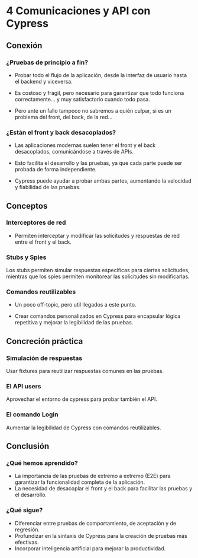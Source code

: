 # 4 Comunicaciones y API con Cypress

## Conexión 

### ¿Pruebas de principio a fin?

- Probar todo el flujo de la aplicación, desde la interfaz de usuario hasta el backend y viceversa.

- Es costoso y frágil, pero necesario para garantizar que todo funciona correctamente... y muy satisfactorio cuando todo pasa.

- Pero ante un fallo tampoco no sabremos a quién culpar, si es un problema del front, del back, de la red...

### ¿Están el front y back desacoplados?

- Las aplicaciones modernas suelen tener el front y el back desacoplados, comunicándose a través de APIs.

- Esto facilita el desarrollo y las pruebas, ya que cada parte puede ser probada de forma independiente.

- Cypress puede ayudar a probar ambas partes, aumentando la velocidad y fiabilidad de las pruebas.

## Conceptos

### Interceptores de red

- Permiten interceptar y modificar las solicitudes y respuestas de red entre el front y el back.


### Stubs y Spies

Los stubs permiten simular respuestas específicas para ciertas solicitudes, mientras que los spies permiten monitorear las solicitudes sin modificarlas.

### Comandos reutilizables

- Un poco off-topic, pero util llegados a este punto.

- Crear comandos personalizados en Cypress para encapsular lógica repetitiva y mejorar la legibilidad de las pruebas.

## Concreción práctica

### Simulación de respuestas

Usar fixtures para reutilizar respuestas comunes en las pruebas.

### El API users

Aprovechar el entorno de cypress para probar también el API.

### El comando Login

Aumentar la legibilidad de Cypress con comandos reutilizables.

## Conclusión

### ¿Qué hemos aprendido?

- La importancia de las pruebas de extremo a extremo (E2E) para garantizar la funcionalidad completa de la aplicación.
- La necesidad de desacoplar el front y el back para facilitar las pruebas y el desarrollo.

### ¿Qué sigue?

- Diferenciar entre pruebas de comportamiento, de aceptación y de regresión.
- Profundizar en la sintaxis de Cypress para la creación de pruebas más efectivas.
- Incorporar inteligencia artificial para mejorar la productividad.

